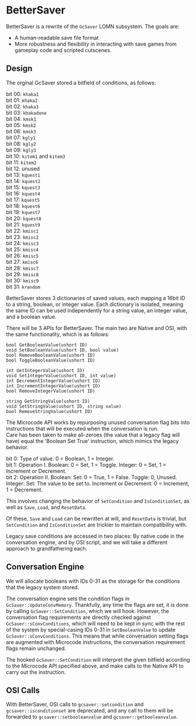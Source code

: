 BetterSaver
===========

BetterSaver is a rewrite of the `GcSaver` LOMN subsystem. The goals are:
- A human-readable save file format
- More robustness and flexibility in interacting with save games from gameplay code and scripted cutscenes.

Design
------

The orginal GcSaver stored a bitfield of conditions, as follows:

bit 00: `khaka1`  
bit 01: `khaka2`  
bit 02: `khaka3`  
bit 03: `khakadone`  
bit 04: `kmsk1`  
bit 05: `kmsk2`  
bit 06: `kmsk3`  
bit 07: `kgly1`  
bit 08: `kgly2`  
bit 09: `kgly3`  
bit 10: `kitem1` and `kitem3`  
bit 11: `kitem2`  
bit 12: unused  
bit 13: `kquest1`  
bit 14: `kquest2`  
bit 15: `kquest3`  
bit 16: `kquest4`  
bit 17: `kquest5`  
bit 18: `kquest6`  
bit 19: `kquest7`  
bit 20: `kquest8`  
bit 21: `kquest9`  
bit 22: `kmisc1`  
bit 23: `kmisc2`  
bit 24: `kmisc3`  
bit 25: `kmisc4`  
bit 26: `kmisc5`  
bit 27: `kmisc6`  
bit 28: `kmisc7`  
bit 29: `kmisc8`  
bit 30: `kmisc9`  
bit 31: `krandom`

BetterSaver stores 3 dictionaries of saved values, each mapping a 16bit ID to a string, boolean, or integer value.
Each dictionary is isolated, meaning the same ID can be used independently for a string value, an integer value, and a boolean value.

There will be 3 APIs for BetterSaver. The main two are Native and OSI, with the same functionality, which is as follows:  

`bool GetBooleanValue(ushort ID)`  
`void SetBooleanValue(ushort ID, bool value)`  
`bool RemoveBooleanValue(ushort ID)`  
`bool ToggleBooleanValue(ushort ID)`  

`int GetIntegerValue(ushort ID)`  
`void SetIntegerValue(ushort ID, int value)`  
`int DecrementIntegerValue(ushort ID)`  
`int IncrementIntegerValue(ushort ID)`  
`bool RemoveIntegerValue(ushort ID)`  

`string GetStringValue(ushort ID)`  
`void SetStringValue(ushort ID, string value)`  
`bool RemoveStringValue(ushort ID)`  

The Microcode API works by repurposing unused conversation flag bits into instructions that will be executed when the conversation is run.  
Care has been taken to make all-zeroes (the value that a legacy flag will have) equal the 'Boolean Set True' instruction, which mimics the legacy behavior.

bit 0: Type of value. 0 = Boolean, 1 = Integer.  
bit 1: Operation I. Boolean: 0 = Set, 1 = Toggle. Integer: 0 = Set, 1 = Increment or Decrement.  
bit 2: Operation II. Boolean: Set: 0 = True, 1 = False. Toggle: 0, Unused. Integer: Set: The value to be set to. Increment or Decrement: 0 = Increment, 1 = Decrement.

This involves changing the behavior of `SetCondition` and `IsConditionSet`, as well as `Save`, `Load`, and `ResetData`.

Of these, `Save` and `Load` can be rewritten at will, and `ResetData` is trivial, but `SetCondition` and `IsConditionSet` are trickier to maintain compatibility with.

Legacy save conditions are accessed in two places: By native code in the conversation engine, and by OSI script, and we will take a different approach to grandfathering each.

Conversation Engine
-------------------

We will allocate booleans with IDs 0-31 as the storage for the conditions that the legacy system stored.

The conversation engine sets the condition flags in `GcSaver::UpdateConvMemory`. Thankfully, any time the flags are set, it is done by calling `GcSaver::SetCondition`, which we will hook.
However, the conversation flag requirements are directly checked against `GcSaver::sConvConditions`, which will need to be kept in sync with the rest of the system by special-casing IDs 0-31 in `SetBooleanValue` to update `GcSaver::sConvConditions`.
This means that while conversation setting flags are augmented with Microcode instructions, the conversation requirement flags remain unchanged.

The hooked `GcSaver::SetCondition` will interpret the given bitfield according to the Microcode API specified above, and make calls to the Native API to carry out the instruction.

OSI Calls
---------

With BetterSaver, OSI calls to `gcsaver::setcondition` and `gcsaver::isconditionset` are deprecated, and any call to them will be forwarded to `gcsaver::setbooleanvalue` and `gcsaver::getbooleanvalue`.